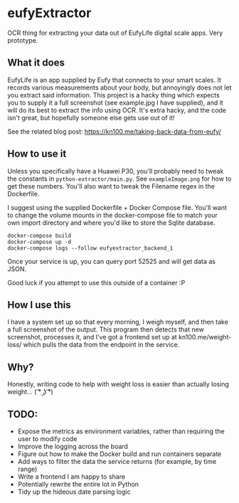 # eufyExtractor
OCR thing for extracting your data out of EufyLife digital scale apps. Very
prototype.

## What it does
EufyLife is an app supplied by Eufy that connects to your smart scales. It
records various measurements about your body, but annoyingly does not let you
extract said information. This project is a hacky thing which expects you to
supply it a full screenshot (see example.jpg I have supplied), and it will do
its best to extract the info using OCR. It's extra hacky, and the code isn't
great, but hopefully someone else gets use out of it!

See the related blog post: https://kn100.me/taking-back-data-from-eufy/

## How to use it

Unless you specifically have a Huawei P30, you'll probably need to tweak the
constants in `python-extractor/main.py`. See `exampleImage.png` for how to get
these numbers. You'll also want to tweak the Filename regex in the Dockerfile.

I suggest using the supplied Dockerfile + Docker Compose file. You'll want to
change the volume mounts in the docker-compose file to match your own import
directory and where you'd like to store the Sqlite database.

```
docker-compose build
docker-compose up -d
docker-compose logs --follow eufyextractor_backend_1
```

Once your service is up, you can query port 52525 and will get data as JSON.

Good luck if you attempt to use this outside of a container :P
## How I use this
I have a system set up so that every morning, I weigh myself, and then take a
full screenshot of the output. This program then detects that new screenshot,
processes it, and I've got a frontend set up at kn100.me/weight-loss/ which
pulls the data from the endpoint in the service.

## Why?
Honestly, writing code to help with weight loss is easier than actually losing
weight...  ( ͡° ͜ʖ ͡°)

## TODO:
* Expose the metrics as environment variables, rather than requiring the user to
  modify code
* Improve the logging across the board
* Figure out how to make the Docker build and run containers separate
* Add ways to filter the data the service returns (for example, by time range)
* Write a frontend I am happy to share
* Potentially rewrite the entire lot in Python
* Tidy up the hideous date parsing logic
